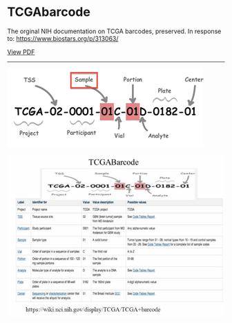 # TCGAbarcode
The orginal NIH documentation on TCGA barcodes, preserved. In response to: https://www.biostars.org/p/313063/

<a href="TCGAbarcode.pdf">View PDF</a>

<hr>

<img src="images/barcode.png"></img>
<p></p>
<img src="images/TCGA_barcode.jpg"></img>
